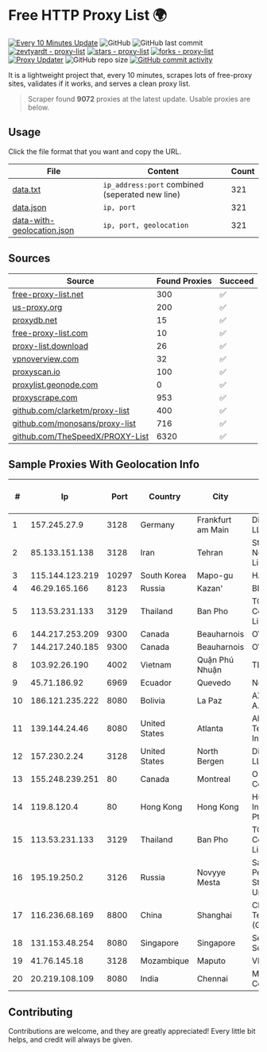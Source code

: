 
# Free HTTP Proxy List 🌍

[![Every 10 Minutes Update](https://github.com/mertguvencli/http-proxy-list/actions/workflows/main.yml/badge.svg?branch=main)](https://github.com/mertguvencli/http-proxy-list/actions/workflows/main.yml)
![GitHub](https://img.shields.io/github/license/mertguvencli/http-proxy-list)
![GitHub last commit](https://img.shields.io/github/last-commit/mertguvencli/http-proxy-list)
[![zevtyardt - proxy-list](https://img.shields.io/static/v1?label=zevtyardt&message=proxy-list&color=blue&logo=github)](https://github.com/zevtyardt/proxy-list "Go to GitHub repo")
[![stars - proxy-list](https://img.shields.io/github/stars/zevtyardt/proxy-list?style=social)](https://github.com/zevtyardt/proxy-list)
[![forks - proxy-list](https://img.shields.io/github/forks/zevtyardt/proxy-list?style=social)](https://github.com/zevtyardt/proxy-list)
[![Proxy Updater](https://github.com/zevtyardt/proxy-list/workflows/Proxy%20Updater/badge.svg)](https://github.com/zevtyardt/proxy-list/actions?query=workflow:"Proxy+Updater")
![GitHub repo size](https://img.shields.io/github/repo-size/zevtyardt/proxy-list)
[![GitHub commit activity](https://img.shields.io/github/commit-activity/m/zevtyardt/proxy-list?logo=commits)](https://github.com/zevtyardt/proxy-list/commits/main)

It is a lightweight project that, every 10 minutes, scrapes lots of free-proxy sites, validates if it works, and serves a clean proxy list.

> Scraper found **9072** proxies at the latest update. Usable proxies are below.

## Usage

Click the file format that you want and copy the URL.

|File|Content|Count|
|----|-------|-----|
|[data.txt](https://raw.githubusercontent.com/mertguvencli/http-proxy-list/main/proxy-list/data.txt)|`ip_address:port` combined (seperated new line)|321|
|[data.json](https://raw.githubusercontent.com/mertguvencli/http-proxy-list/main/proxy-list/data.json)|`ip, port`|321|
|[data-with-geolocation.json](https://raw.githubusercontent.com/mertguvencli/http-proxy-list/main/proxy-list/data-with-geolocation.json)|`ip, port, geolocation`|321|

## Sources

|Source|Found Proxies|Succeed|
|------|-------------|-------|
|[free-proxy-list.net](https://free-proxy-list.net)|300|✅|
|[us-proxy.org](https://www.us-proxy.org)|200|✅|
|[proxydb.net](http://proxydb.net)|15|✅|
|[free-proxy-list.com](https://free-proxy-list.com/?page=&port=&type%5B%5D=http&type%5B%5D=https&up_time=0&search=Search)|10|✅|
|[proxy-list.download](https://www.proxy-list.download/HTTP)|26|✅|
|[vpnoverview.com](https://vpnoverview.com/privacy/anonymous-browsing/free-proxy-servers)|32|✅|
|[proxyscan.io](https://www.proxyscan.io)|100|✅|
|[proxylist.geonode.com](https://proxylist.geonode.com/api/proxy-list?limit=300&page=1&sort_by=lastChecked&sort_type=desc&protocols=http,https)|0|✅|
|[proxyscrape.com](https://api.proxyscrape.com/v2/?request=displayproxies&protocol=http&timeout=10000&country=all&ssl=all&anonymity=all)|953|✅|
|[github.com/clarketm/proxy-list](https://raw.githubusercontent.com/clarketm/proxy-list/master/proxy-list-raw.txt)|400|✅|
|[github.com/monosans/proxy-list](https://raw.githubusercontent.com/monosans/proxy-list/main/proxies/http.txt)|716|✅|
|[github.com/TheSpeedX/PROXY-List](https://raw.githubusercontent.com/TheSpeedX/PROXY-List/master/http.txt)|6320|✅|


## Sample Proxies With Geolocation Info

|#|Ip|Port|Country|City|Internet Service Provider|
|-|--|----|-------|----|-------------------------|
|1|157.245.27.9|3128|Germany|Frankfurt am Main|DigitalOcean, LLC|
|2|85.133.151.138|3128|Iran|Tehran|Stack Network Limited|
|3|115.144.123.219|10297|South Korea|Mapo-gu|HAIonNet|
|4|46.29.165.166|8123|Russia|Kazan'|BNET|
|5|113.53.231.133|3129|Thailand|Ban Pho|TOT Public Company Limited|
|6|144.217.253.209|9300|Canada|Beauharnois|OVH SAS|
|7|144.217.240.185|9300|Canada|Beauharnois|OVH SAS|
|8|103.92.26.190|4002|Vietnam|Quận Phú Nhuận|TLSOFT|
|9|45.71.186.92|6969|Ecuador|Quevedo|Nedetel S.A.|
|10|186.121.235.222|8080|Bolivia|La Paz|AXS Bolivia S. A.|
|11|139.144.24.46|8080|United States|Atlanta|Akamai Technologies, Inc.|
|12|157.230.2.24|3128|United States|North Bergen|DigitalOcean, LLC|
|13|155.248.239.251|80|Canada|Montreal|Oracle Corporation|
|14|119.8.120.4|80|Hong Kong|Hong Kong|Huawei International Pte. LTD|
|15|113.53.231.133|3129|Thailand|Ban Pho|TOT Public Company Limited|
|16|195.19.250.2|3126|Russia|Novyye Mesta|Saint Petersburg State University|
|17|116.236.68.169|8800|China|Shanghai|China Telecom (Group)|
|18|131.153.48.254|8080|Singapore|Singapore|Secured Servers LLC|
|19|41.76.145.18|3128|Mozambique|Maputo|VM  S.A|
|20|20.219.108.109|8080|India|Chennai|Microsoft Corporation|



## Contributing

Contributions are welcome, and they are greatly appreciated! Every
little bit helps, and credit will always be given.

